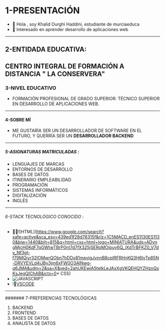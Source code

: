 # 1-PRESENTACIÓN 

- 👋 Hola , soy Khalid Ourghi Haddini, estudiante de murciaeduca
- 👀 Interesado en aprender desarrollo de aplicaciones web
---
## 2-ENTIDADA EDUCATIVA:

**CENTRO INTEGRAL DE FORMACIÓN A DISTANCIA " LA CONSERVERA"**
---
### 3-NIVEL EDUCATIVO

- FORMACIÓN PROFESIONAL DE GRADO SUPERIOR: TÉCNICO SUPERIOR EN DESARROLLO DE APLICACIONES WEB.

---

#### 4-SOBRE MÍ

- ME GUSTARÍA SER UN DESARROLLADOR DE SOFTWARE EN EL FUTURO, Y QUERRÍA SER UN **DESARROLLADOR BACKEND**

---

##### 5-ASIGNATURAS MATRICULADAS :

* LENGUAJES DE MARCAS
* ENTORNOS DE DESARROLLO
* BASES DE DATOS
* ITINERARIO EMPLEABILIDAD
* PROGRAMACIÓN
* SISTEMAS INFORMÁTICOS
* DIGITALIZACIÓN
* INGLÉS

---

###### 6-STACK TECNOLÓGICO CONOCIDO :

* ![HTML](https://www.google.com/search?safe=active&sca_esv=439ed1f28d78315f&rlz=1C5MACD_enES1130ES1130&biw=1440&bih=815&q=html+css+html+logo+MINIATURA&uds=ADvngMjcH0KdF7qGWtwTBrP0nt7d7fX325jSERoMOipuy6Q_jXdTrBFKZ0_V7dv_Nf3gt-f79MQjyr32IOMwrQObn7hDDx81mevigJvnnB8cplRFRHnKQ3H6lvTp85N-DRVYEVLd4iJBy3jm6xFW0O3AlNwg-q6JMA&udm=2&sa=X&ved=2ahUKEwjA5telkLeJAxXgVKQEHQYZHzoQxKsJegQIChAB&ictx=0* CSS)
* ![JAVASCRIPT](https://www.google.com/search?safe=active&sca_esv=439ed1f28d78315f&rlz=1C5MACD_enES1130ES1130&biw=1440&bih=815&q=java+script+JAVASCRIPT+logo+MINIATURA&uds=ADvngMjcH0KdF7qGWtwTBrP0nt7d6k8nnEQqPmmELwzwnPU3Rjnn55sDVajiSRXPNm1CgdxI6jrLsDr6BfQh90XM4W9Xue1CAlT7MVVDqo0V-o4V_UuK91LHPt_oeSai64O3PSDaPdBGyz1ClulTqJBtXZipO-HWi0jbGnBnuKdF1yWg4tFlU1A&udm=2&sa=X&ved=2ahUKEwjOutr3kLeJAxXqQ6QEHaO3Hf0QxKsJegQICRAB&ictx=0)
* ![VSCODE](https://www.google.com/search?safe=active&sca_esv=439ed1f28d78315f&rlz=1C5MACD_enES1130ES1130&biw=1440&bih=815&q=vector+VSCODE+logo+MINIATURA&uds=ADvngMjcH0KdF7qGWtwTBrP0nt7d7fX325jSERoMOipuy6Q_jdj7VGZ8k1MruY3ijQvItID7POcb5Uf0_PNSMymN_vZYhrR3IaryDMI248SmPltruJa46W0Luqtrv1q-iA8GROAu_0kxaGXNoJx71bdqIfgfVJakQXqJoLEVm8I5wMG97yFkHIQ&udm=2&sa=X&ved=2ahUKEwjrmo2ekbeJAxV8SPEDHQ6CMiYQxKsJegQIChAB&ictx=0)

---

####### 7-PREFERENCIAS TECNOLÓGICAS

1. BACKEND
2. FRONTEND
3. BASES DE DATOS
4. ANALISTA DE DATOS

<!---
KHALID-code-lab20251/KHALID-code-lab20251 is a ✨ special ✨ repository because its `README.md` (this file) appears on your GitHub profile.
You can click the Preview link to take a look at your changes.
--->
